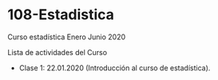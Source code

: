 # 108-Estadistica
Curso estadística Enero Junio 2020

Lista de actividades del Curso 

+ Clase 1: 22.01.2020 (Introducción al curso de estadística).
